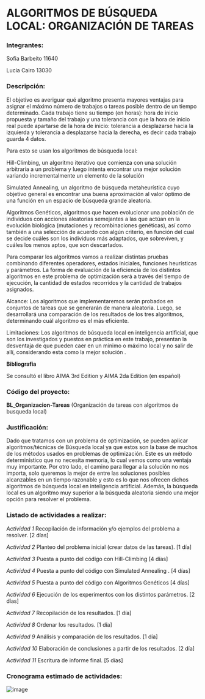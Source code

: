 # ALGORITMOS DE BÚSQUEDA LOCAL: ORGANIZACIÓN DE TAREAS

### Integrantes: 

Sofia Barbeito 11640

Lucia Cairo 13030

### Descripción: 

El objetivo es averiguar qué algoritmo presenta mayores ventajas para asignar el máximo número de trabajos o tareas posible dentro de un tiempo determinado. Cada trabajo tiene su tiempo (en horas): hora de inicio propuesta y tamaño del trabajo y una tolerancia con que la hora de inicio real puede apartarse de la hora de inicio: tolerancia a desplazarse hacia la izquierda y tolerancia a desplazarse hacia la derecha, es decir cada  trabajo guarda 4 datos.

Para esto se usan los algoritmos de búsqueda local: 

Hill-Climbing, un algoritmo iterativo que comienza con una solución arbitraria a un problema y luego intenta encontrar una mejor solución variando incrementalmente un elemento de la solución 

Simulated Annealing, un algoritmo de búsqueda metaheurística cuyo objetivo general es encontrar una buena aproximación al valor óptimo de una función en un espacio de búsqueda grande aleatoria.

Algoritmos Genéticos, algoritmos que hacen evolucionar una población de individuos con acciones aleatorias semejantes a las que actúan en la evolución biológica (mutaciones y recombinaciones genéticas), así como también a una selección de acuerdo con algún criterio, en función del cual se decide cuáles son los individuos más adaptados, que sobreviven, y cuáles los menos aptos, que son descartados.

Para comparar los algoritmos vamos a realizar distintas pruebas combinando diferentes operadores, estados iniciales, funciones heurísticas y parámetros. La forma de evaluación de la eficiencia de los distintos algoritmos en este problema de optimización será a través del tiempo de ejecución, la cantidad de estados recorridos y la cantidad de trabajos asignados.

Alcance: Los algoritmos que implementaremos serán probados en conjuntos de tareas que se generarán de manera aleatoria. Luego, se desarrollará una comparación de los resultados de los tres algoritmos, determinando cuál algoritmo es el más eficiente.

Limitaciones: Los algoritmos de búsqueda local en inteligencia artificial, que son los investigados y puestos en práctica en este trabajo, presentan la desventaja de que pueden caer en un mínimo o máximo local y no salir de allí, considerando esta como la mejor solución .

**Bibliografia**

Se consultó el libro AIMA 3rd Edition y AIMA 2da Edition (en español)

### Código del proyecto: 

**BL_Organizacion-Tareas** (Organización de tareas con algoritmos de busqueda local)

### Justificación: 

Dado que tratamos con un problema de optimización, se pueden aplicar algoritmos/técnicas de Búsqueda local ya que estos son la base de muchos de los métodos usados en problemas de optimización. Este es un método determinístico que no necesita memoria, lo cual vemos como una ventaja muy importante. Por otro lado, el camino para llegar a la solución no nos importa, solo queremos la mejor de entre las soluciones posibles alcanzables en un tiempo razonable y esto es lo que nos ofrecen dichos algoritmos de búsqueda local en inteligencia artificial. Además, la búsqueda local es un algoritmo muy superior a la búsqueda aleatoria siendo una mejor opción para resolver el problema.   


### Listado de actividades a realizar:

*Actividad 1* Recopilación de información y/o ejemplos del problema a resolver. [2 días]

*Actividad 2* Planteo del problema inicial (crear datos de las tareas). [1 día]

*Actividad 3* Puesta a punto del código con Hill-Climbing   [4 días]

*Actividad 4* Puesta a punto del código con Simulated Annealing . [4 días]

*Actividad 5* Puesta a punto del código con Algoritmos Genéticos  [4 días]

*Actividad 6* Ejecución de los experimentos con los distintos parámetros. [2 días]

*Actividad 7* Recopilación de los resultados. [1 día]

*Actividad 8* Ordenar los resultados. [1 día]

*Actividad 9* Análisis y comparación de los resultados. [1 día]

*Actividad 10* Elaboración de conclusiones a partir de los resultados. [2 día]

*Actividad 11* Escritura de informe final. [5 días]

### Cronograma estimado de actividades:

![image](https://user-images.githubusercontent.com/88351747/139602774-d802ca6a-db8b-44f3-a792-0abc47b12ce5.png)



